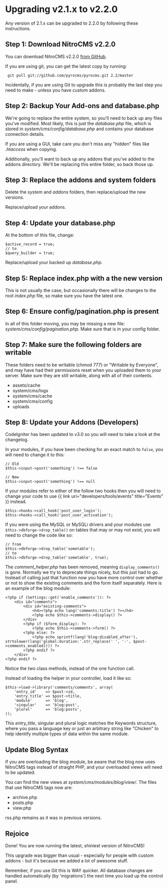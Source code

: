 # Upgrading v2.1.x to v2.2.0

Any version of 2.1.x can be upgraded to 2.2.0 by following these instructions.

</div>
<div class="doc_content">

## Step 1: Download NitroCMS v2.2.0

You can download NitroCMS v2.2.0 [from GitHub](https://github.com/pyrocms/pyrocms/zipball/v2.2.0).

If you are using git, you can get the latest copy by running:

     git pull git://github.com/pyrocms/pyrocms.git 2.2/master

Incidentally, if you are using Git to upgrade this is probably the last step you need to make - unless you have custom 
addons.

## Step 2: Backup Your Add-ons and database.php

We're going to replace the entire system, so you'll need to back up any files you've modified. Most likely, this is just 
the <dfn>database.php</dfn> file, which is stored in <dfn>system/cms/config/database.php</dfn> and contains your database connection details.  

If you are using a GUI, take care you don't miss any "hidden" files like <dfn>.htaccess</dfn> when copying.

Additionally, you'll want to back up any addons that you've added to the addons directory. We'll be replacing this entire 
folder, so back those up.

## Step 3: Replace the addons and system folders

Delete the <dfn>system</dfn> and <dfn>addons</dfn> folders, then replace/upload the new versions.

Replace/upload your addons. 

## Step 4: Update your database.php

At the bottom of this file, change:

	$active_record = true;
	// to
	$query_builder = true;

Replace/upload your backed up <dfn>database.php</dfn>.

## Step 5: Replace index.php with a the new version

This is not usually the case, but occasionally there will be changes to the root <dfn>index.php</dfn> file, so make sure you have 
the latest one.

## Step 6: Ensure config/pagination.php is present

In all of this folder moving, you may be missing a new file: <dfn>system/cms/config/pagination.php</dfn>. Make sure that is in your 
config folder.

## Step 7: Make sure the following folders are writable

These folders need to be writable (chmod 777) or "Writable by Everyone", and may have had their permissions reset when 
you uploaded them to your server. Make sure they are still writable, along with all of their contents.

* assets/cache
* system/cms/logs
* system/cms/cache
* system/cms/config
* uploads

## Step 8: Update your Addons (Developers)

CodeIgniter has been updated to v3.0 so you will need to take a look at the changelog.

In your modules, if you have been checking for an exact match to `false`, you will need to change it to this:

	// Old
	$this->input->post('something') !== false

	// New
	$this->input->post('something') !== null

If your modules refer to either of the follow two hooks then you will need to change your code to use 
{{ link uri="developers/tools/events" title="Events" }} instead.

	$this->hooks->call_hook('post_user_login');
	$this->hooks->call_hook('post_user_activation');

If you were using the MySQL or MySQLi drivers and your modules use `$this->dbforge->drop_table()` on tables that may or 
may not exist, you will need to change the code like so:

	// from
	$this->dbforge->drop_table('sometable');
	// to
	$this->dbforge->drop_table('sometable', true);
	
The <dfn>comment\_helper.php</dfn> has been removed, meaning `display_comments()` is gone. Normally we try to deprecate things nicely, 
but this just had to go. Instead of calling just that function now you have more control over whether or not to show the 
existing comments and the form itself separately. Here is an example of the blog module:

	<?php if (Settings::get('enable_comments')): ?>
		<div id="comments">
			<div id="existing-comments">
				<h4><?php echo lang('comments:title') ?></h4>
				<?php echo $this->comments->display() ?>
			</div>
			<?php if ($form_display): ?>
				<?php echo $this->comments->form() ?>
			<?php else: ?>
				<?php echo sprintf(lang('blog:disabled_after'), strtolower(lang('global:duration:'.str_replace(' ', '-', $post->comments_enabled)))) ?>
			<?php endif ?>
		</div>
	<?php endif ?>

Notice the two class methods, instead of the one function call. 

Instead of loading the helper in your controller, load it like so:

	$this->load->library('comments/comments', array(
		'entry_id'    => $post->id,
		'entry_title' => $post->title,
		'module'      => 'blog',
		'singular'    => 'blog:post',
		'plural'      => 'blog:posts',
	));

This <var>entry_title</var>, singular and plural logic matches the Keywords structure, where you pass a language key 
or just an arbitrary string like "Chicken" to help identify multiple types of data within the same module.

## Update Blog Syntax

If you are overloading the blog module, be aware that the blog now uses NitroCMS tags instead of straight PHP, and your overloaded views will need to be updated.

You can find the new views at <dfn>system/cms/modules/blog/view/</dfn>. The files that use NitroCMS tags now are:

* archive.php
* posts.php
* view.php

rss.php remains as it was in previous versions.

## Rejoice

Done! You are now running the latest, shiniest version of NitroCMS!

This upgrade was bigger than usual - especially for people with custom addons - but it's because we added a lot of awesome 
stuff.

Remember, if you use Git this is WAY quicker. All database changes are handled automatically (by 'migrations') the next 
time you load up the control panel. 
